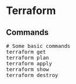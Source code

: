 # Terraform

## Commands
<pre># Some basic commands
terraform get
terraform plan
terraform apply
terraform show
terraform destroy
</pre>